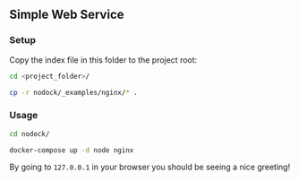 ## Simple Web Service

### Setup

Copy the index file in this folder to the project root:

```bash
cd <project_folder>/

cp -r nodock/_examples/nginx/* .
```

### Usage

```bash
cd nodock/

docker-compose up -d node nginx
```

By going to `127.0.0.1` in your browser you should be seeing a nice greeting!
